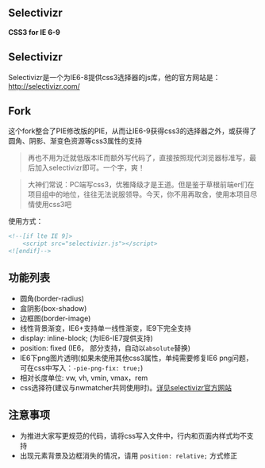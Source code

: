 Selectivizr
-----------

**CSS3 for IE 6-9**

## Selectivizr ##

Selectivizr是一个为IE6-8提供css3选择器的js库，他的官方网站是：http://selectivizr.com/

## Fork ##

这个fork整合了PIE修改版的PIE，从而让IE6-9获得css3的选择器之外，或获得了圆角、阴影、渐变色资源等css3属性的支持

> 再也不用为迁就低版本IE而额外写代码了，直接按照现代浏览器标准写，最后加入selectivizr即可。一个字，爽！

> 大神们常说：PC端写css3，优雅降级才是王道。但是鉴于草根前端er们在项目组中的地位，往往无法说服领导。今天，你不用再取舍，使用本项目尽情使用css3吧

使用方式：
```HTML
<!--[if lte IE 9]>
	<script src="selectivizr.js"></script>
<![endif]-->
```

## 功能列表
- 圆角(border-radius)
- 盒阴影(box-shadow)
- 边框图(border-image)
- 线性背景渐变，IE6+支持单一线性渐变，IE9下完全支持
- display: inline-block; (为IE6-IE7提供支持)
- position: fixed (IE6， 部分支持，自动以`absolute`替换)
- IE6下png图片透明(如果未使用其他css3属性，单纯需要修复IE6 png问题，可在css中写入：`-pie-png-fix: true;`)
- 相对长度单位: vw, vh, vmin, vmax，rem
- css选择符(建议与nwmatcher共同使用时)。[详见selectivizr官方网站](http://selectivizr.com/#how) 

## 注意事项

- 为推进大家写更规范的代码，请将css写入文件中，行内和页面内样式均不支持
- 出现元素背景及边框消失的情况，请用 `position: relative;` 方式修正